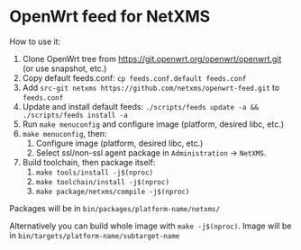 # OpenWrt feed for NetXMS

How to use it:

1. Clone OpenWrt tree from https://git.openwrt.org/openwrt/openwrt.git (or use snapshot, etc.)
1. Copy default feeds.conf: `cp feeds.conf.default feeds.conf`
1. Add `src-git netxms https://github.com/netxms/openwrt-feed.git` to `feeds.conf`
1. Update and install default feeds: `./scripts/feeds update -a && ./scripts/feeds install -a`
1. Run `make menuconfig` and configure image (platform, desired libc, etc.)
1. `make menuconfig`, then:
   1. Configure image (platform, desired libc, etc.)
   1. Select ssl/non-ssl agent package in `Administration` -> `NetXMS`.
1. Build toolchain, then package itself:
   1. `make tools/install -j$(nproc)`
   1. `make toolchain/install -j$(nproc)`
   1. `make package/netxms/compile -j$(nproc)`

Packages will be in `bin/packages/platform-name/netxms/`

Alternatively you can build whole image with `make -j$(nproc)`. 
Image will be in `bin/targets/platform-name/subtarget-name`

